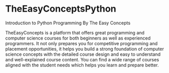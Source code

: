 # TheEasyConceptsPython

Introduction to Python Programming By The Easy Concepts

TheEasyConcepts is a platform that offers great programming and computer science courses for both beginners as well as experienced programmers. It not only prepares you for competitive programming and placement opportunities, it helps you build a strong foundation of computer science concepts with the detailed course design and easy to understand and well-explained course content. You can find a wide range of courses aligned with the student needs which helps you learn and prepare better.
